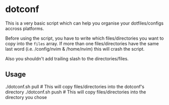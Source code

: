 # dotconf

This is a very basic script which can help you organise your dotfiles/configs accross platforms.

Before using the script, you have to write which files/directories you want to copy into the `files` array. If more than one files/directories have the same last word (i.e. /config/nvim & /home/nvim) this will crash the script.

Also you shouldn't add trailing slash to the directories/files.

## Usage
./dotconf.sh pull # This will copy files/directories into the dotconf's directory
./dotconf.sh push # This will copy files/directories into the directory you chose


